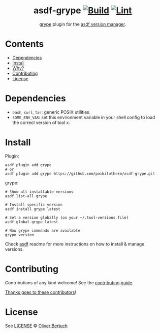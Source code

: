 <div align="center">

# asdf-grype [![Build](https://github.com/poikilotherm/asdf-grype/actions/workflows/build.yml/badge.svg)](https://github.com/poikilotherm/asdf-grype/actions/workflows/build.yml) [![Lint](https://github.com/poikilotherm/asdf-grype/actions/workflows/lint.yml/badge.svg)](https://github.com/poikilotherm/asdf-grype/actions/workflows/lint.yml)


[grype](https://github.com/anchore/grype) plugin for the [asdf version manager](https://asdf-vm.com).

</div>

# Contents

- [Dependencies](#dependencies)
- [Install](#install)
- [Why?](#why)
- [Contributing](#contributing)
- [License](#license)

# Dependencies

- `bash`, `curl`, `tar`: generic POSIX utilities.
- `SOME_ENV_VAR`: set this environment variable in your shell config to load the correct version of tool x.

# Install

Plugin:

```shell
asdf plugin add grype
# or
asdf plugin add grype https://github.com/poikilotherm/asdf-grype.git
```

grype:

```shell
# Show all installable versions
asdf list-all grype

# Install specific version
asdf install grype latest

# Set a version globally (on your ~/.tool-versions file)
asdf global grype latest

# Now grype commands are available
grype version
```

Check [asdf](https://github.com/asdf-vm/asdf) readme for more instructions on how to
install & manage versions.

# Contributing

Contributions of any kind welcome! See the [contributing guide](contributing.md).

[Thanks goes to these contributors](https://github.com/poikilotherm/asdf-grype/graphs/contributors)!

# License

See [LICENSE](LICENSE) © [Oliver Bertuch](https://github.com/poikilotherm/)
